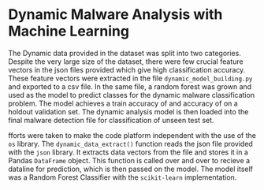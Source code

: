 # Dynamic Malware Analysis with Machine Learning

The Dynamic data provided in the dataset was split into two categories. Despite the very large size of the dataset, there were few crucial feature vectors in the json files provided which give high classification accuracy. These feature vectors were extracted in the file `dynamic_model_building.py` and exported to a csv file. In the same file, a random forest was grown and used as the model to predict classes for the dynamic malware classification problem. The model achieves a train accuracy of  and accuracy of  on a holdout validation set. The dynamic analysis model is then loaded into the final malware detection file for classification of unseen test set. 

 fforts were taken to make the code platform independent with the use of the `os` library. The `dynamic_data_extract()` function reads the json file provided with the `json` library. It extracts data vectors from the file and stores it in a Pandas `DataFrame` object. This function is called over and over to recieve a dataline for prediction, which is then passed on the model. The model itself was a Random Forest Classifier with the `scikit-learn` implementation.